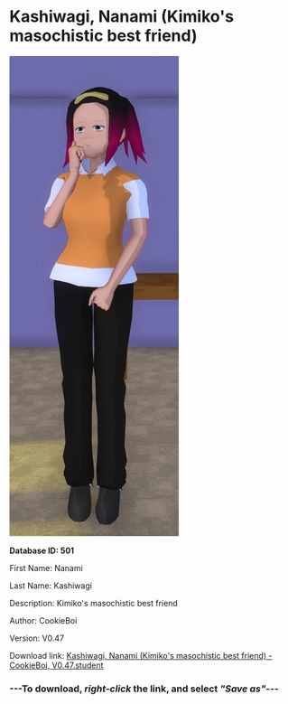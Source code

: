 # Kashiwagi, Nanami (Kimiko's masochistic best friend)

<img src="https://raw.githubusercontent.com/Arbiter1223/Daigaku-Gurashi-Custom-Students/master/Students/Files/Kashiwagi%2C%20Nanami%20(Kimiko's%20masochistic%20best%20friend).png" title="Kashiwagi, Nanami (Kimiko's masochistic best friend) - CookieBoi, V0.47">

**Database ID: 501**

First Name: Nanami

Last Name: Kashiwagi

Description: Kimiko's masochistic best friend

Author: CookieBoi

Version: V0.47

Download link: <a href="https://raw.githubusercontent.com/Arbiter1223/Daigaku-Gurashi-Custom-Students/master/Students/Files/Kashiwagi%2C%20Nanami%20(Kimiko's%20masochistic%20best%20friend)%20-%20CookieBoi%2C%20V0.47.student">Kashiwagi, Nanami (Kimiko's masochistic best friend) - CookieBoi, V0.47.student</a>

### ---**To download, _right-click_ the link, and select _"Save as"_**---
